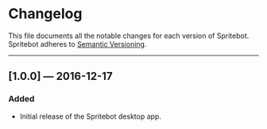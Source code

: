 # Changelog

This file documents all the notable changes for each version of Spritebot.
Spritebot adheres to [Semantic Versioning](http://semver.org/).

---

## [1.0.0] — 2016-12-17

### Added

- Initial release of the Spritebot desktop app.
